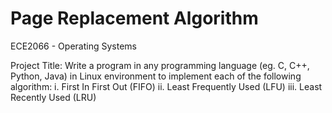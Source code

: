 # Page Replacement Algorithm
ECE2066 - Operating Systems

Project Title: Write a program in any programming language (eg. C, C++, Python, Java) in Linux environment to implement each of the following algorithm:
i. First In First Out (FIFO)
ii. Least Frequently Used (LFU)
iii. Least Recently Used (LRU)
